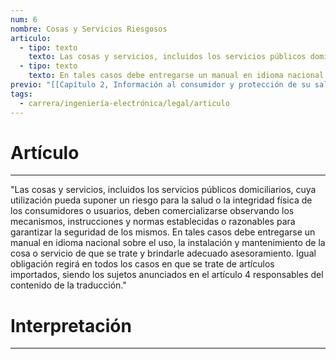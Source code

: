 ```yaml
---
num: 6
nombre: Cosas y Servicios Riesgosos
articulo:
  - tipo: texto
    texto: Las cosas y servicios, incluidos los servicios públicos domiciliarios, cuya utilización pueda suponer un riesgo para la salud o la integridad física de los consumidores o usuarios, deben comercializarse observando los mecanismos, instrucciones y normas establecidas o razonables para garantizar la seguridad de los mismos.
  - tipo: texto
    texto: En tales casos debe entregarse un manual en idioma nacional sobre el uso, la instalación y mantenimiento de la cosa o servicio de que se trate y brindarle adecuado asesoramiento. Igual obligación regirá en todos los casos en que se trate de artículos importados, siendo los sujetos anunciados en el artículo 4 responsables del contenido de la traducción.
previo: "[[Capítulo 2, Información al consumidor y protección de su salud|Capítulo 2, Información al consumidor y protección de su salud]]"
tags:
  - carrera/ingeniería-electrónica/legal/articulo
---
```

# Artículo
---
"Las cosas y servicios, incluidos los servicios públicos domiciliarios, cuya utilización pueda suponer un riesgo para la salud o la integridad física de los consumidores o usuarios, deben comercializarse observando los mecanismos, instrucciones y normas establecidas o razonables para garantizar la seguridad de los mismos.
En tales casos debe entregarse un manual en idioma nacional sobre el uso, la instalación y mantenimiento de la cosa o servicio de que se trate y brindarle adecuado asesoramiento. Igual obligación regirá en todos los casos en que se trate de artículos importados, siendo los sujetos anunciados en el artículo 4 responsables del contenido de la traducción."

# Interpretación
---
